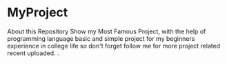 # MyProject
About this Repository Show my Most Famous Project, with the help of programming language basic and simple project for my beginners experience in college life so don't forget follow me for more project related recent uploaded. .  
